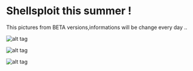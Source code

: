 # Shellsploit this summer !

This pictures from BETA versions,informations will be change every day ..

![alt tag](http://i.hizliresim.com/V6DX3V.png)


![alt tag](http://i.hizliresim.com/48Wjaq.png)


![alt tag](http://i.hizliresim.com/J68ZZW.png)
